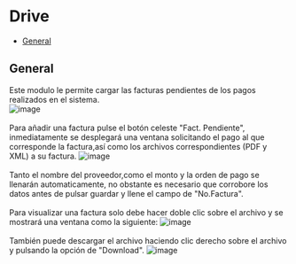 # Drive
 - [General](#head1)


## <a name="head1">General</a>

Este modulo le permite cargar las facturas pendientes de los pagos realizados en el sistema.<br>
![image](/images/docs/contracts/Drive01.png)<br><br>
Para añadir una factura pulse el botón celeste "Fact. Pendiente", inmediatamente se desplegará una ventana solicitando el pago al que corresponde la factura,así como los archivos correspondientes (PDF y XML) a su factura.
![image](/images/docs/contracts/Drive02.png)<br><br>
Tanto el nombre del proveedor,como el monto y la orden de pago se llenarán automaticamente, no obstante es necesario que corrobore los datos antes de pulsar guardar y llene el campo de "No.Factura".<br><br>
Para visualizar una factura solo debe hacer doble clic sobre el archivo y se mostrará una ventana como la siguiente:
![image](/images/docs/contracts/Drive04.png)<br><br>
También puede descargar el archivo haciendo clic derecho sobre el archivo y pulsando la opción de "Download".
![image](/images/docs/contracts/Drive03.png)<br><br>
